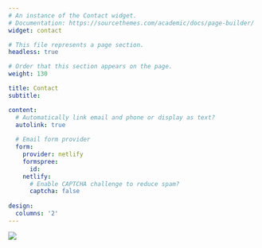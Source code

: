 ```yaml
---
# An instance of the Contact widget.
# Documentation: https://sourcethemes.com/academic/docs/page-builder/
widget: contact

# This file represents a page section.
headless: true

# Order that this section appears on the page.
weight: 130

title: Contact
subtitle:

content:
  # Automatically link email and phone or display as text?
  autolink: true
  
  # Email form provider
  form:
    provider: netlify
    formspree:
      id:
    netlify:
      # Enable CAPTCHA challenge to reduce spam?
      captcha: false
  
design:
  columns: '2'
---
```


<a href="http://www.clustrmaps.com/map/Zangshastro.com" title="Visit tracker for Zangshastro.com"><img src="//www.clustrmaps.com/map_v2.png?d=EleveskEQU0AMAaRR3cK67xDYoFltOBzaHbjLF4XkJU" /></a>
